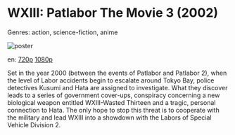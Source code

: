 # WXIII: Patlabor The Movie 3 (2002)

Genres: action, science-fiction, anime

![poster](http://image.tmdb.org/t/p/w500/3gDfXcNXo0Lh3jvQB8iPIVI6gjc.jpg)

en:
  [720p](magnet:?xt=urn:btih:476EAF4541735EA7415A22ADFC801EF10288ADA1&tr=udp://glotorrents.pw:6969/announce&tr=udp://tracker.opentrackr.org:1337/announce&tr=udp://torrent.gresille.org:80/announce&tr=udp://tracker.openbittorrent.com:80&tr=udp://tracker.coppersurfer.tk:6969&tr=udp://tracker.leechers-paradise.org:6969&tr=udp://p4p.arenabg.ch:1337&tr=udp://tracker.internetwarriors.net:1337)
  [1080p](magnet:?xt=urn:btih:0DE87CF06A357FABFA7A671C640DE62814414D54&tr=udp://glotorrents.pw:6969/announce&tr=udp://tracker.opentrackr.org:1337/announce&tr=udp://torrent.gresille.org:80/announce&tr=udp://tracker.openbittorrent.com:80&tr=udp://tracker.coppersurfer.tk:6969&tr=udp://tracker.leechers-paradise.org:6969&tr=udp://p4p.arenabg.ch:1337&tr=udp://tracker.internetwarriors.net:1337)
  


Set in the year 2000 (between the events of Patlabor and Patlabor 2), when the level of Labor accidents begin to escalate around Tokyo Bay, police detectives Kusumi and Hata are assigned to investigate. What they discover leads to a series of government cover-ups, conspiracy concerning a new biological weapon entitled WXIII-Wasted Thirteen and a tragic, personal connection to Hata. The only hope to stop this threat is to cooperate with the military and lead WXIII into a showdown with the Labors of Special Vehicle Division 2.